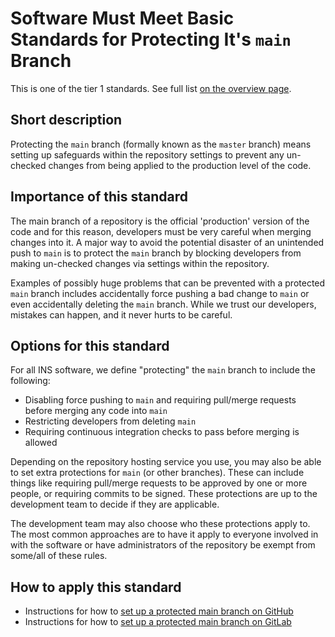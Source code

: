 # Software Must Meet Basic Standards for Protecting It's `main` Branch

This is one of the tier 1 standards. See full list [on the overview page](README.md).

## Short description
Protecting the `main` branch (formally known as the `master` branch) means setting up safeguards within the repository settings to prevent any un-checked changes from being applied to the production level of the code.

## Importance of this standard
The main branch of a repository is the official 'production' version of the code and for this reason, developers must be very careful when merging changes into it. A major way to avoid the potential disaster of an unintended push to `main` is to protect the `main` branch by blocking developers from making un-checked changes via settings within the repository.

Examples of possibly huge problems that can be prevented with a protected `main` branch includes accidentally force pushing a bad change to `main` or even accidentally deleting the `main` branch. While we trust our developers, mistakes can happen, and it never hurts to be careful.

## Options for this standard
For all INS software, we define "protecting" the `main` branch to include the following:
- Disabling force pushing to `main` and requiring pull/merge requests before merging any code into `main`
- Restricting developers from deleting `main`
- Requiring continuous integration checks to pass before merging is allowed

Depending on the repository hosting service you use, you may also be able to set extra protections for `main` (or other branches). These can include things like requiring pull/merge requests to be approved by one or more people, or requiring commits to be signed. These protections are up to the development team to decide if they are applicable.

The development team may also choose who these protections apply to. The most common approaches are to have it apply to everyone involved in with the software or have administrators of the repository be exempt from some/all of these rules.

## How to apply this standard
- Instructions for how to [set up a protected main branch on GitHub](https://help.github.com/en/articles/configuring-protected-branches)
- Instructions for how to [set up a protected main branch on GitLab](https://docs.gitlab.com/ee/user/project/protected_branches.html)
